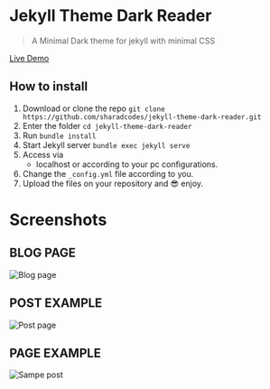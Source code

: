 # Jekyll Theme Dark Reader

>A Minimal Dark theme for jekyll with minimal CSS

[Live Demo](https://sharadcodes.github.io/jekyll-theme-dark-reader/)

## How to install

1. Download or clone the repo
   `git clone https://github.com/sharadcodes/jekyll-theme-dark-reader.git`
2. Enter the folder
   `cd jekyll-theme-dark-reader`
3. Run
   `bundle install`
4. Start Jekyll server
   `bundle exec jekyll serve`
5. Access via
   * localhost or according to your pc configurations.
6. Change the `_config.yml` file according to you.
7. Upload the files on your repository and :sunglasses: enjoy.


# Screenshots

## BLOG PAGE
![Blog page](https://github.com/sharadcodes/jekyll-theme-dark-reader/raw/master/screenshots/1.png)
## POST EXAMPLE
![Post page](https://github.com/sharadcodes/jekyll-theme-dark-reader/raw/master/screenshots/2.png)
## PAGE EXAMPLE
![Sampe post](https://github.com/sharadcodes/jekyll-theme-dark-reader/raw/master/screenshots/3.png)
